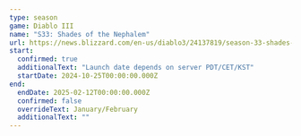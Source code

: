 ```yaml
---
type: season
game: Diablo III
name: "S33: Shades of the Nephalem"
url: https://news.blizzard.com/en-us/diablo3/24137819/season-33-shades-of-the-nephalem-preview
start:
  confirmed: true
  additionalText: "Launch date depends on server PDT/CET/KST"
  startDate: 2024-10-25T00:00:00.000Z
end:
  endDate: 2025-02-12T00:00:00.000Z
  confirmed: false
  overrideText: January/February
  additionalText: ""
---
```

